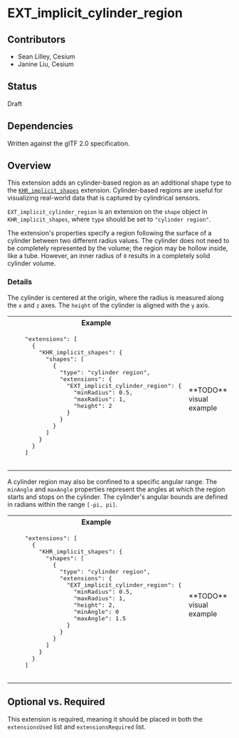# EXT_implicit_cylinder_region

## Contributors
- Sean Lilley, Cesium
- Janine Liu, Cesium

## Status
Draft

## Dependencies
Written against the glTF 2.0 specification.

## Overview

This extension adds an cylinder-based region as an additional shape type to the [`KHR_implicit_shapes`](TODO) extension. Cylinder-based regions are useful for visualizing real-world data that is captured by cylindrical sensors.

`EXT_implicit_cylinder_region` is an extension on the `shape` object in `KHR_implicit_shapes`, where `type` should be set to `"cylinder region"`.

The extension's properties specify a region following the surface of a cylinder between two different radius values. The cylinder does not need to be completely represented by the volume; the region may be hollow inside, like a tube. However, an inner radius of `0` results in a completely solid cylinder volume.

### Details

The cylinder is centered at the origin, where the radius is measured along the `x` and `z` axes. The `height` of the cylinder is aligned with the `y` axis.

<table>
  <tr>
    <th>
    Example
    </th>
  </tr>
  <tr>
    <td><pre>
    "extensions": [
      {
        "KHR_implicit_shapes": {
          "shapes": [
            {
              "type": "cylinder region",
              "extensions": {
                "EXT_implicit_cylinder_region": {
                  "minRadius": 0.5,
                  "maxRadius": 1,
                  "height": 2
                }
              }
            }
          ]
        }
      }
    ]
    </pre></td>
    <td>
    **TODO** visual example
    </td>
  </tr>
</table>

A cylinder region may also be confined to a specific angular range. The `minAngle` and `maxAngle` properties represent the angles at which the region starts and stops on the cylinder. The cylinder's angular bounds are defined in radians within the range `[-pi, pi]`.

<table>
  <tr>
    <th>
    Example
    </th>
  </tr>
  <tr>
    <td><pre>
    "extensions": [
      {
        "KHR_implicit_shapes": {
          "shapes": [
            {
              "type": "cylinder region",
              "extensions": {
                "EXT_implicit_cylinder_region": {
                  "minRadius": 0.5,
                  "maxRadius": 1,
                  "height": 2,
                  "minAngle": 0
                  "maxAngle": 1.5
                }
              }
            }
          ]
        }
      }
    ]
    </pre></td>
    <td>
    **TODO** visual example
    </td>
  </tr>
</table>

## Optional vs. Required
This extension is required, meaning it should be placed in both the `extensionsUsed` list and `extensionsRequired` list.